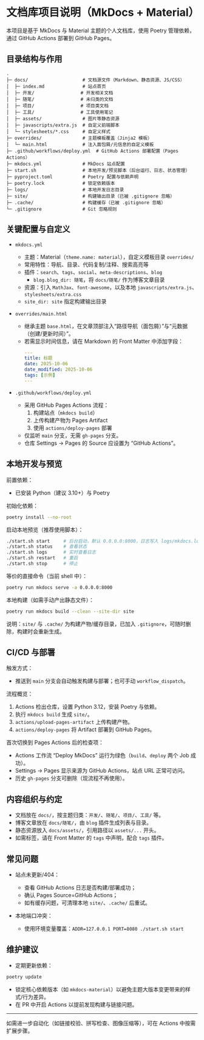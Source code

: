 # 文档库项目说明（MkDocs + Material）

本项目是基于 MkDocs 与 Material 主题的个人文档库，使用 Poetry 管理依赖，通过 GitHub Actions 部署到 GitHub Pages。

## 目录结构与作用

```
.
├─ docs/                    # 文档源文件（Markdown、静态资源、JS/CSS）
│  ├─ index.md              # 站点首页
│  ├─ 开发/                 # 开发相关文档
│  ├─ 随笔/                 # 未归类的文档
│  ├─ 项目/                 # 项目类文档
│  ├─ 工具/                 # 工具使用笔记
│  ├─ assets/               # 图片等静态资源
│  ├─ javascripts/extra.js  # 自定义前端脚本
│  └─ stylesheets/*.css     # 自定义样式
├─ overrides/               # 主题模板覆盖（Jinja2 模板）
│  └─ main.html             # 注入面包屑/元信息的自定义模板
├─ .github/workflows/deploy.yml  # GitHub Actions 部署配置（Pages Actions）
├─ mkdocs.yml               # MkDocs 站点配置
├─ start.sh                 # 本地开发/预览脚本（后台运行、日志、状态管理）
├─ pyproject.toml           # Poetry 配置与依赖声明
├─ poetry.lock              # 锁定依赖版本
├─ logs/                    # 本地开发日志目录
├─ site/                    # 构建输出目录（已被 .gitignore 忽略）
├─ .cache/                  # 构建缓存（已被 .gitignore 忽略）
└─ .gitignore               # Git 忽略规则
```

## 关键配置与自定义

- `mkdocs.yml`
  - 主题：Material（`theme.name: material`），自定义模板目录 `overrides/`
  - 常用特性：导航、目录、代码复制/注释、搜索高亮等
  - 插件：`search`、`tags`、`social`、`meta-descriptions`、`blog`
    - `blog.blog_dir: 随笔`，将 `docs/随笔/` 作为博客文章目录
  - 资源：引入 `MathJax`、`font-awesome`，以及本地 `javascripts/extra.js`、`stylesheets/extra.css`
  - `site_dir: site` 指定构建输出目录

- `overrides/main.html`
  - 继承主题 `base.html`，在文章顶部注入“路径导航（面包屑）”与“元数据（创建/更新时间）”。
  - 若需显示时间信息，请在 Markdown 的 Front Matter 中添加字段：
    ```yaml
    ---
    title: 标题
    date: 2025-10-06
    date_modified: 2025-10-06
    tags: [示例]
    ---
    ```

- `.github/workflows/deploy.yml`
  - 采用 GitHub Pages Actions 流程：
    1) 构建站点（`mkdocs build`）
    2) 上传构建产物为 Pages Artifact
    3) 使用 `actions/deploy-pages` 部署
  - 仅监听 `main` 分支，无需 `gh-pages` 分支。
  - 仓库 Settings → Pages 的 Source 应设置为 “GitHub Actions”。

## 本地开发与预览

前置依赖：
- 已安装 Python（建议 3.10+）与 Poetry

初始化依赖：
```bash
poetry install --no-root
```

启动本地预览（推荐使用脚本）：
```bash
./start.sh start     # 后台启动，默认 0.0.0.0:8000，日志写入 logs/mkdocs.log
./start.sh status    # 查看状态
./start.sh logs      # 实时查看日志
./start.sh restart   # 重启
./start.sh stop      # 停止
```

等价的直接命令（当前 shell 中）：
```bash
poetry run mkdocs serve -a 0.0.0.0:8000
```

本地构建（如需手动产出静态文件）：
```bash
poetry run mkdocs build --clean --site-dir site
```

说明：`site/` 与 `.cache/` 为构建产物/缓存目录，已加入 `.gitignore`，可随时删除，构建时会重新生成。

## CI/CD 与部署

触发方式：
- 推送到 `main` 分支会自动触发构建与部署；也可手动 `workflow_dispatch`。

流程概览：
1. Actions 检出仓库，设置 Python 3.12，安装 Poetry 与依赖。
2. 执行 `mkdocs build` 生成 `site/`。
3. `actions/upload-pages-artifact` 上传构建产物。
4. `actions/deploy-pages` 将 Artifact 部署到 GitHub Pages。

首次切换到 Pages Actions 后的检查项：
- Actions 工作流 “Deploy MkDocs” 运行为绿色（`build`、`deploy` 两个 Job 成功）。
- Settings → Pages 显示来源为 GitHub Actions，站点 URL 正常可访问。
- 历史 `gh-pages` 分支可删除（现流程不再使用）。

## 内容组织与约定

- 文档放在 `docs/`，按主题归类：`开发/`、`随笔/`、`项目/`、`工具/` 等。
- 博客文章放在 `docs/随笔/`，由 `blog` 插件生成列表与目录。
- 静态资源放入 `docs/assets/`，引用路径以 `assets/...` 开头。
- 如需标签，请在 Front Matter 的 `tags` 中声明，配合 `tags` 插件。

## 常见问题

- 站点未更新/404：
  - 查看 GitHub Actions 日志是否构建/部署成功；
  - 确认 Pages Source=GitHub Actions；
  - 如有缓存问题，可清理本地 `site/`、`.cache/` 后重试。

- 本地端口冲突：
  - 使用环境变量覆盖：`ADDR=127.0.0.1 PORT=8080 ./start.sh start`

## 维护建议

- 定期更新依赖：
```bash
poetry update
```
- 锁定核心依赖版本（如 `mkdocs-material`）以避免主题大版本变更带来的样式/行为差异。
- 在 PR 中开启 Actions 以提前发现构建与链接问题。

---

如需进一步自动化（如链接校验、拼写检查、图像压缩等），可在 Actions 中按需扩展步骤。


